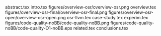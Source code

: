abstract.tex
intro.tex
figures/overview-osr/overview-osr.png
overview.tex
figures/overview-osr-final/overview-osr-final.png
figures/overview-osr-open/overview-osr-open.png
osr-llvm.tex
case-study.tex
experim.tex
figures/code-quality-noBB/code-quality-noBB.png
figures/code-quality-noBB/code-quality-O1-noBB.eps
related.tex
conclusions.tex
